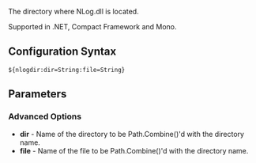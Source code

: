 The directory where NLog.dll is located. 

Supported in .NET, Compact Framework and Mono.

## Configuration Syntax
```
${nlogdir:dir=String:file=String}
```

## Parameters
### Advanced Options
* **dir** - Name of the directory to be Path.Combine()'d with the directory name.
* **file** - Name of the file to be Path.Combine()'d with the directory name.